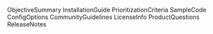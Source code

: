 ObjectiveSummary
InstallationGuide
PrioritizationCriteria
SampleCode
ConfigOptions
CommunityGuidelines
LicenseInfo
ProductQuestions
ReleaseNotes
